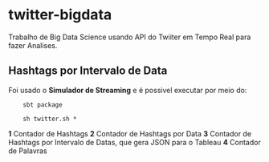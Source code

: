 # twitter-bigdata
Trabalho de Big Data Science usando API do Twiiter em Tempo Real para fazer Analises.

## Hashtags por Intervalo de Data
Foi usado o __Simulador de Streaming__ e é possivel executar por meio do:

```
    sbt package

    sh twitter.sh *

```
__1__ Contador de Hashtags
__2__ Contador de Hashtags por Data
__3__ Contador de Hashtags por Intervalo de Datas, que gera JSON para o Tableau
__4__ Contador de Palavras
